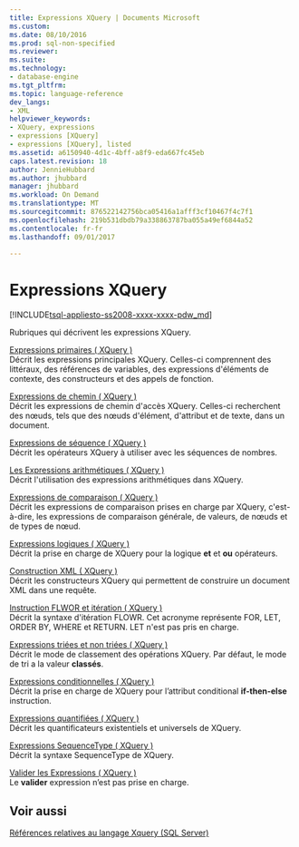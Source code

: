 ```yaml
---
title: Expressions XQuery | Documents Microsoft
ms.custom: 
ms.date: 08/10/2016
ms.prod: sql-non-specified
ms.reviewer: 
ms.suite: 
ms.technology:
- database-engine
ms.tgt_pltfrm: 
ms.topic: language-reference
dev_langs:
- XML
helpviewer_keywords:
- XQuery, expressions
- expressions [XQuery]
- expressions [XQuery], listed
ms.assetid: a6150940-4d1c-4bff-a8f9-eda667fc45eb
caps.latest.revision: 18
author: JennieHubbard
ms.author: jhubbard
manager: jhubbard
ms.workload: On Demand
ms.translationtype: MT
ms.sourcegitcommit: 876522142756bca05416a1afff3cf10467f4c7f1
ms.openlocfilehash: 219b531dbdb79a338863787ba055a49ef6844a52
ms.contentlocale: fr-fr
ms.lasthandoff: 09/01/2017

---
```

# <a name="xquery-expressions"></a>Expressions XQuery
[!INCLUDE[tsql-appliesto-ss2008-xxxx-xxxx-pdw_md](../includes/tsql-appliesto-ss2008-xxxx-xxxx-pdw-md.md)]

  Rubriques qui décrivent les expressions XQuery.  
  

 [Expressions primaires &#40; XQuery &#41;](../xquery/primary-expressions-xquery.md)  
 Décrit les expressions principales XQuery. Celles-ci comprennent des littéraux, des références de variables, des expressions d'éléments de contexte, des constructeurs et des appels de fonction.  
  
 [Expressions de chemin &#40; XQuery &#41;](../xquery/path-expressions-xquery.md)  
 Décrit les expressions de chemin d'accès XQuery. Celles-ci recherchent des nœuds, tels que des nœuds d'élément, d'attribut et de texte, dans un document.  
  
 [Expressions de séquence &#40; XQuery &#41;](../xquery/sequence-expressions-xquery.md)  
 Décrit les opérateurs XQuery à utiliser avec les séquences de nombres.  
  
 [Les Expressions arithmétiques &#40; XQuery &#41;](../xquery/arithmetic-expressions-xquery.md)  
 Décrit l'utilisation des expressions arithmétiques dans XQuery.  
  
 [Expressions de comparaison &#40; XQuery &#41;](../xquery/comparison-expressions-xquery.md)  
 Décrit les expressions de comparaison prises en charge par XQuery, c'est-à-dire, les expressions de comparaison générale, de valeurs, de nœuds et de types de nœud.  
  
 [Expressions logiques &#40; XQuery &#41;](../xquery/logical-expressions-xquery.md)  
 Décrit la prise en charge de XQuery pour la logique **et** et **ou** opérateurs.  
  
 [Construction XML &#40; XQuery &#41;](../xquery/xml-construction-xquery.md)  
 Décrit les constructeurs XQuery qui permettent de construire un document XML dans une requête.  
  
 [Instruction FLWOR et itération &#40; XQuery &#41;](../xquery/flwor-statement-and-iteration-xquery.md)  
 Décrit la syntaxe d'itération FLOWR. Cet acronyme représente FOR, LET, ORDER BY, WHERE et RETURN. LET n'est pas pris en charge.  
  
 [Expressions triées et non triées &#40; XQuery &#41;](../xquery/ordered-and-unordered-expressions-xquery.md)  
 Décrit le mode de classement des opérations XQuery. Par défaut, le mode de tri a la valeur **classés**.  
  
 [Expressions conditionnelles &#40; XQuery &#41;](../xquery/conditional-expressions-xquery.md)  
 Décrit la prise en charge de XQuery pour l’attribut conditional **if-then-else** instruction.  
  
 [Expressions quantifiées &#40; XQuery &#41;](../xquery/quantified-expressions-xquery.md)  
 Décrit les quantificateurs existentiels et universels de XQuery.  
  
 [Expressions SequenceType &#40; XQuery &#41;](../xquery/sequencetype-expressions-xquery.md)  
 Décrit la syntaxe SequenceType de XQuery.  
  
 [Valider les Expressions &#40; XQuery &#41;](../xquery/validate-expressions-xquery.md)  
 Le **valider** expression n’est pas prise en charge.  
  
## <a name="see-also"></a>Voir aussi  
 [Références relatives au langage Xquery &#40;SQL Server&#41;](../xquery/xquery-language-reference-sql-server.md)  
  
  

